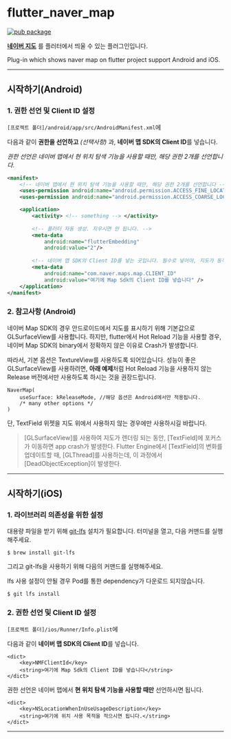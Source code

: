 # flutter_naver_map

[![pub package](https://img.shields.io/pub/v/flutter_naver_map.svg?color=4285F4)](https://pub.dev/packages/flutter_naver_map)

**[네이버 지도](https://www.ncloud.com/product/applicationService/maps)** 를 플러터에서 띄울 수 있는 플러그인입니다. 

Plug-in which shows naver map on flutter project support Android and iOS.



---

## 시작하기(Android)

### 1. 권한 선언 및 Client ID 설정

`[프로젝트 폴더]/android/app/src/AndroidManifest.xml`에

다음과 같이 **권한을 선언하고** *(선택사항)* 과, **네이버 맵 SDK의 Client ID**를 넣습니다.

_권한 선언은 네이버 맵에서 현 위치 탐색 기능을 사용할 때만, 해당 권한 2개를 선언합니다._
``` xml
<manifest>
    <!-- 네이버 맵에서 현 위치 탐색 기능을 사용할 때만, 해당 권한 2개를 선언합니다 -->
    <uses-permission android:name="android.permission.ACCESS_FINE_LOCATION"/>
    <uses-permission android:name="android.permission.ACCESS_COARSE_LOCATION"/>

    <application>
        <activity> <!-- something --> </activity>
        
        <!-- 플러터 자동 생성. 지우시면 안 됩니다. -->
        <meta-data
            android:name="flutterEmbedding"
            android:value="2"/>
                
        <!-- 네이버 맵 SDK의 Client ID를 넣는 곳입니다. 필수로 넣어야, 지도가 동작합니다. -->        
        <meta-data
            android:name="com.naver.maps.map.CLIENT_ID"
            android:value="여기에 Map Sdk의 Client ID를 넣습니다" />
    </application>
</manifest>
```
  
### 2. 참고사항 (Android)
네이버 Map SDK의 경우 안드로이드에서 지도를 표시하기 위해 기본값으로 GLSurfaceView를 사용합니다.
하지만, flutter에서 Hot Reload 기능을 사용할 경우, 네이버 Map SDK의 binary에서 정확하지 않은 이유로 Crash가 발생합니다.

따라서, 기본 옵션은 TextureView를 사용하도록 되어있습니다.
성능이 좋은 GLSurfaceView를 사용하려면, **아래 예제**처럼 Hot Reload 기능을 사용하지 않는 Release 버전에서만 사용하도록 하시는 것을 권장드립니다.
```
NaverMap(
    useSurface: kReleaseMode, //해당 옵션은 Android에서만 적용됩니다.
    /* many other options */
)
```

단, TextField 위젯을 지도 위에서 사용하지 않는 경우에만 사용하시길 바랍니다.

> [GLSurfaceView]를 사용하여 지도가 렌더링 되는 동안, [TextField]에 포커스가
이동하면 app crash가 발생한다. Flutter Engine에서 [TextField]의 변화를 업데이트할 때,
[GLThread]를 사용하는데, 이 과정에서 [DeadObjectException]이 발생한다.


---

## 시작하기(iOS)

### 1. 라이브러리 의존성을 위한 설정
대용량 파일을 받기 위해 [git-lfs](https://git-lfs.github.com/) 설치가 필요합니다.
터미널을 열고, 다음 커맨드를 실행해주세요.

`$ brew install git-lfs`

그리고 git-lfs을 사용하기 위해 다음의 커맨드를 실행해주세요.

lfs 사용 설정이 안될 경우 Pod를 통한 dependency가 다운로드 되지않습니다.

`$ git lfs install`

### 2. 권한 선언 및 Client ID 설정
`[프로젝트 폴더]/ios/Runner/Info.plist`에

다음과 같이 **네이버 맵 SDK의 Client ID**를 넣습니다.

``` 
<dict>
    <key>NMFClientId</key>
    <string>여기에 Map Sdk의 Client ID를 넣습니다</string>
</dict>
```

권한 선언은 네이버 맵에서 **현 위치 탐색 기능을 사용할 때만** 선언하시면 됩니다.
``` 
<dict>
    <key>NSLocationWhenInUseUsageDescription</key>
    <string>여기에 위치 사용 목적을 적으시면 됩니다.</string>
</dict>
```

---


